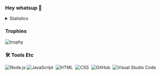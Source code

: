 ### Hey whatsup 👋
<details>
 <summary>Statistics</summary> 
  <img src="https://github-readme-stats.vercel.app/api/top-langs/?username=anuraghazra&layout=compact&theme=tokyonight" />
  <img src="https://github-readme-stats.vercel.app/api?username=DiscordKiller&count_private=true&show_icons=true&theme=tokyonight" />
</details>

### Trophies
![trophy](https://github-profile-trophy.vercel.app/?username=DiscordKiller&theme=dark)

### 🛠 Tools Etc
![Node.js](https://img.shields.io/badge/-Node.js-000?&logo=node.js)
![JavaScript](https://img.shields.io/badge/-JavaScript-05122A?style=flat&logo=javascript)&nbsp;
![HTML](https://img.shields.io/badge/-HTML-05122A?style=flat&logo=HTML5)&nbsp;
![CSS](https://img.shields.io/badge/-CSS-05122A?style=flat&logo=CSS3&logoColor=1572B6)&nbsp;
![GitHub](https://img.shields.io/badge/-GitHub-05122A?style=flat&logo=github)&nbsp;
![Visual Studio Code](https://img.shields.io/badge/-Visual%20Studio%20Code-05122A?style=flat&logo=visual-studio-code&logoColor=007ACC)&nbsp;
